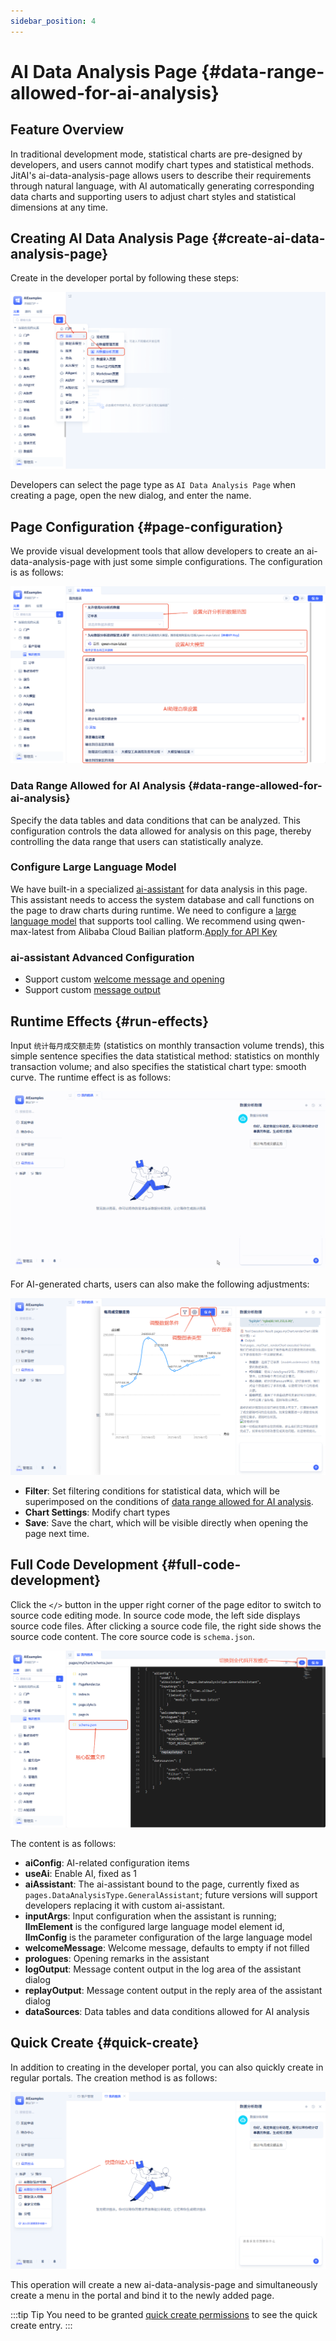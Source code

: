 ```yaml
---
sidebar_position: 4
---
```


# AI Data Analysis Page {#data-range-allowed-for-ai-analysis}
## Feature Overview
In traditional development mode, statistical charts are pre-designed by developers, and users cannot modify chart types and statistical methods. JitAI's ai-data-analysis-page allows users to describe their requirements through natural language, with AI automatically generating corresponding data charts and supporting users to adjust chart styles and statistical dimensions at any time.

## Creating AI Data Analysis Page {#create-ai-data-analysis-page}
Create in the developer portal by following these steps:

![新建ai-data-analysis-page-创建](./imgs/create.png)

Developers can select the page type as `AI Data Analysis Page` when creating a page, open the new dialog, and enter the name.

## Page Configuration {#page-configuration}
We provide visual development tools that allow developers to create an ai-data-analysis-page with just some simple configurations. The configuration is as follows:

![新建ai-data-analysis-page-配置](./imgs/setting.png)

### Data Range Allowed for AI Analysis {#data-range-allowed-for-ai-analysis} 
Specify the data tables and data conditions that can be analyzed. This configuration controls the data allowed for analysis on this page, thereby controlling the data range that users can statistically analyze.

### Configure Large Language Model
We have built-in a specialized [ai-assistant](../../ai-assistant) for data analysis in this page. This assistant needs to access the system database and call functions on the page to draw charts during runtime. We need to configure a [large language model](../../ai-llm) that supports tool calling. We recommend using qwen-max-latest from Alibaba Cloud Bailian platform.<a href="https://bailian.console.aliyun.com/?tab=model#/api-key" target="_blank">Apply for API Key</a>

### ai-assistant Advanced Configuration
- Support custom [welcome message and opening](../../ai-assistant#welcome-message-and-opening)
- Support custom [message output](../../ai-assistant#message-output)

## Runtime Effects {#run-effects}
Input `统计每月成交额走势` (statistics on monthly transaction volume trends), this simple sentence specifies the data statistical method: statistics on monthly transaction volume; and also specifies the statistical chart type: smooth curve.
The runtime effect is as follows:

![新建ai-data-analysis-page-演示](./imgs/chart_demo.gif)

For AI-generated charts, users can also make the following adjustments:

![新建ai-data-analysis-page-修改图表](./imgs/chart_update.png)

- **Filter**: Set filtering conditions for statistical data, which will be superimposed on the conditions of [data range allowed for AI analysis](#data-range-allowed-for-ai-analysis).
- **Chart Settings**: Modify chart types
- **Save**: Save the chart, which will be visible directly when opening the page next time.
## Full Code Development {#full-code-development}
Click the `</>` button in the upper right corner of the page editor to switch to source code editing mode.
In source code mode, the left side displays source code files. After clicking a source code file, the right side shows the source code content. The core source code is `schema.json`.

![新建ai-data-analysis-page-源码](./imgs/schema.png)

The content is as follows:
- **aiConfig**: AI-related configuration items
 - **useAi**: Enable AI, fixed as 1
 - **aiAssistant**: The ai-assistant bound to the page, currently fixed as `pages.DataAnalysisType.GeneralAssistant`; future versions will support developers replacing it with custom ai-assistant.
 - **inputArgs**: Input configuration when the assistant is running; **llmElement** is the configured large language model element id, **llmConfig** is the parameter configuration of the large language model
 - **welcomeMessage**: Welcome message, defaults to empty if not filled
 - **prologues**: Opening remarks in the assistant
 - **logOutput**: Message content output in the log area of the assistant dialog
 - **replayOutput**: Message content output in the reply area of the assistant dialog
- **dataSources**: Data tables and data conditions allowed for AI analysis

## Quick Create {#quick-create}
In addition to creating in the developer portal, you can also quickly create in regular portals. The creation method is as follows:

![新建ai-data-analysis-page-源码](./imgs/quickly.png)

This operation will create a new ai-data-analysis-page and simultaneously create a menu in the portal and bind it to the newly added page.

:::tip Tip
You need to be granted [quick create permissions](../../user-and-permission/role-permissions#specify-accessible-portals-and-menus) to see the quick create entry.
:::